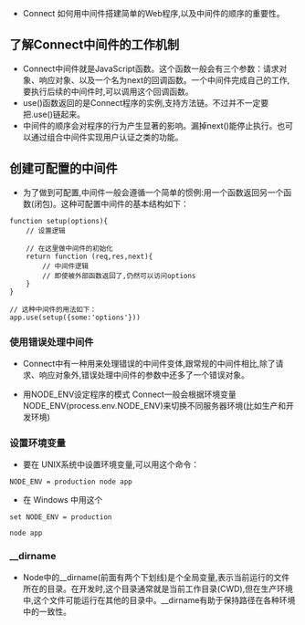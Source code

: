 * Connect 如何用中间件搭建简单的Web程序,以及中间件的顺序的重要性。
  
## 了解Connect中间件的工作机制
* Connect中间件就是JavaScript函数。这个函数一般会有三个参数：请求对象、响应对象、以及一个名为next的回调函数。一个中间件完成自己的工作,要执行后续的中间件时,可以调用这个回调函数。
* use()函数返回的是Connect程序的实例,支持方法链。不过并不一定要把.use()链起来。
* 中间件的顺序会对程序的行为产生显著的影响。漏掉next()能停止执行。也可以通过组合中间件实现用户认证之类的功能。


## 创建可配置的中间件
* 为了做到可配置,中间件一般会遵循一个简单的惯例:用一个函数返回另一个函数(闭包)。这种可配置中间件的基本结构如下：
```
function setup(options){
    // 设置逻辑

    // 在这里做中间件的初始化
    return function (req,res,next){
        // 中间件逻辑
        // 即使被外部函数返回了,仍然可以访问options
    }
}

// 这种中间件的用法如下：
app.use(setup({some:'options'}))
```
### 使用错误处理中间件
* Connect中有一种用来处理错误的中间件变体,跟常规的中间件相比,除了请求、响应对象外,错误处理中间件的参数中还多了一个错误对象。

* 用NODE_ENV设定程序的模式 Connect一般会根据环境变量 NODE_ENV(process.env.NODE_ENV)来切换不同服务器环境(比如生产和开发环境)


### 设置环境变量
* 要在 UNIX系统中设置环境变量,可以用这个命令：
```
NODE_ENV = production node app

```

* 在 Windows 中用这个
```
set NODE_ENV = production

node app

```

### __dirname
* Node中的__dirname(前面有两个下划线)是个全局变量,表示当前运行的文件所在的目录。在开发时,这个目录通常就是当前工作目录(CWD),但在生产环境中,这个文件可能运行在其他的目录中。__dirname有助于保持路径在各种环境中的一致性。